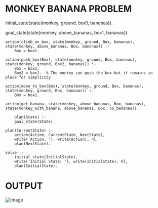 # MONKEY BANANA PROBLEM
initial_state(state(monkey, ground, box1, bananas)).

goal_state(state(monkey, above_bananas, box1, bananas)).

    action(climb_on_box, state(monkey, ground, Box, bananas), state(monkey, above_bananas, Box, bananas)) :-
        Box = box1.

    action(push_box(Box), state(monkey, ground, Box, bananas), state(monkey, ground, Box2, bananas)) :-
        Box = box1,
        Box2 = box1.  % The monkey can push the box but it remains in place for simplicity

    action(move_to_box(Box), state(monkey, ground, Box, bananas), state(monkey, ground, Box, bananas)) :-
        Box = box1.

    action(get_banana, state(monkey, above_bananas, Box, bananas), state(monkey_with_banana, above_bananas, Box, no_bananas)).

        plan(State) :-
        goal_state(State).

    plan(CurrentState) :-
        action(Action, CurrentState, NextState),
        write('Action: '), write(Action), nl,
        plan(NextState).

    solve :-
        initial_state(InitialState),
        write('Initial State: '), write(InitialState), nl,
        plan(InitialState).

# OUTPUT

![image](https://github.com/user-attachments/assets/3e61fe7e-8be7-481b-81c1-a79e706ea90b)

